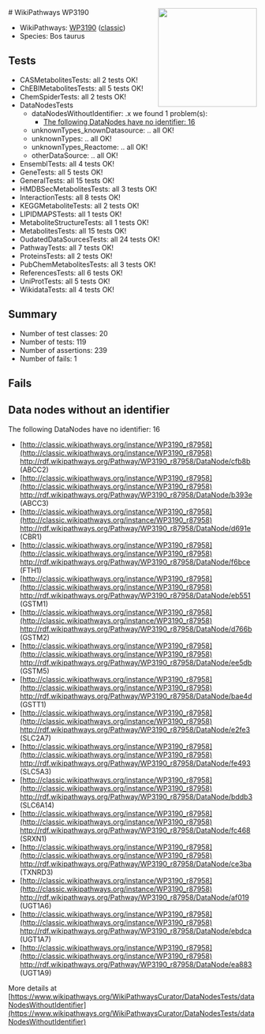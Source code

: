 <img style="float: right; width: 200px" src="https://upload.wikimedia.org/wikipedia/commons/thumb/8/83/Wplogo_with_text_500.png/640px-Wplogo_with_text_500.png" />
# WikiPathways WP3190

* WikiPathways: [WP3190](https://wikipathways.org/pathways/WP3190) ([classic](https://classic.wikipathways.org/instance/WP3190))
* Species: Bos taurus
## Tests
* CASMetabolitesTests: all 2 tests OK!
* ChEBIMetabolitesTests: all 5 tests OK!
* ChemSpiderTests: all 2 tests OK!
* DataNodesTests
    * dataNodesWithoutIdentifier: .x we found 1 problem(s):
        * [The following DataNodes have no identifier: 16](#8792c496)
    * unknownTypes_knownDatasource: .. all OK!
    * unknownTypes: .. all OK!
    * unknownTypes_Reactome: .. all OK!
    * otherDataSource: .. all OK!
* EnsemblTests: all 4 tests OK!
* GeneTests: all 5 tests OK!
* GeneralTests: all 15 tests OK!
* HMDBSecMetabolitesTests: all 3 tests OK!
* InteractionTests: all 8 tests OK!
* KEGGMetaboliteTests: all 2 tests OK!
* LIPIDMAPSTests: all 1 tests OK!
* MetaboliteStructureTests: all 1 tests OK!
* MetabolitesTests: all 15 tests OK!
* OudatedDataSourcesTests: all 24 tests OK!
* PathwayTests: all 7 tests OK!
* ProteinsTests: all 2 tests OK!
* PubChemMetabolitesTests: all 3 tests OK!
* ReferencesTests: all 6 tests OK!
* UniProtTests: all 5 tests OK!
* WikidataTests: all 4 tests OK!


## Summary

* Number of test classes: 20
* Number of tests: 119
* Number of assertions: 239
* Number of fails: 1

## Fails

<a name="8792c496" />

## Data nodes without an identifier

The following DataNodes have no identifier: 16

* [http://classic.wikipathways.org/instance/WP3190_r87958](http://classic.wikipathways.org/instance/WP3190_r87958) http://rdf.wikipathways.org/Pathway/WP3190_r87958/DataNode/cfb8b (ABCC2)
* [http://classic.wikipathways.org/instance/WP3190_r87958](http://classic.wikipathways.org/instance/WP3190_r87958) http://rdf.wikipathways.org/Pathway/WP3190_r87958/DataNode/b393e (ABCC3)
* [http://classic.wikipathways.org/instance/WP3190_r87958](http://classic.wikipathways.org/instance/WP3190_r87958) http://rdf.wikipathways.org/Pathway/WP3190_r87958/DataNode/d691e (CBR1)
* [http://classic.wikipathways.org/instance/WP3190_r87958](http://classic.wikipathways.org/instance/WP3190_r87958) http://rdf.wikipathways.org/Pathway/WP3190_r87958/DataNode/f6bce (FTH1)
* [http://classic.wikipathways.org/instance/WP3190_r87958](http://classic.wikipathways.org/instance/WP3190_r87958) http://rdf.wikipathways.org/Pathway/WP3190_r87958/DataNode/eb551 (GSTM1)
* [http://classic.wikipathways.org/instance/WP3190_r87958](http://classic.wikipathways.org/instance/WP3190_r87958) http://rdf.wikipathways.org/Pathway/WP3190_r87958/DataNode/d766b (GSTM2)
* [http://classic.wikipathways.org/instance/WP3190_r87958](http://classic.wikipathways.org/instance/WP3190_r87958) http://rdf.wikipathways.org/Pathway/WP3190_r87958/DataNode/ee5db (GSTM5)
* [http://classic.wikipathways.org/instance/WP3190_r87958](http://classic.wikipathways.org/instance/WP3190_r87958) http://rdf.wikipathways.org/Pathway/WP3190_r87958/DataNode/bae4d (GSTT1)
* [http://classic.wikipathways.org/instance/WP3190_r87958](http://classic.wikipathways.org/instance/WP3190_r87958) http://rdf.wikipathways.org/Pathway/WP3190_r87958/DataNode/e2fe3 (SLC2A7)
* [http://classic.wikipathways.org/instance/WP3190_r87958](http://classic.wikipathways.org/instance/WP3190_r87958) http://rdf.wikipathways.org/Pathway/WP3190_r87958/DataNode/fe493 (SLC5A3)
* [http://classic.wikipathways.org/instance/WP3190_r87958](http://classic.wikipathways.org/instance/WP3190_r87958) http://rdf.wikipathways.org/Pathway/WP3190_r87958/DataNode/bddb3 (SLC6A14)
* [http://classic.wikipathways.org/instance/WP3190_r87958](http://classic.wikipathways.org/instance/WP3190_r87958) http://rdf.wikipathways.org/Pathway/WP3190_r87958/DataNode/fc468 (SRXN1)
* [http://classic.wikipathways.org/instance/WP3190_r87958](http://classic.wikipathways.org/instance/WP3190_r87958) http://rdf.wikipathways.org/Pathway/WP3190_r87958/DataNode/ce3ba (TXNRD3)
* [http://classic.wikipathways.org/instance/WP3190_r87958](http://classic.wikipathways.org/instance/WP3190_r87958) http://rdf.wikipathways.org/Pathway/WP3190_r87958/DataNode/af019 (UGT1A6)
* [http://classic.wikipathways.org/instance/WP3190_r87958](http://classic.wikipathways.org/instance/WP3190_r87958) http://rdf.wikipathways.org/Pathway/WP3190_r87958/DataNode/ebdca (UGT1A7)
* [http://classic.wikipathways.org/instance/WP3190_r87958](http://classic.wikipathways.org/instance/WP3190_r87958) http://rdf.wikipathways.org/Pathway/WP3190_r87958/DataNode/ea883 (UGT1A9)


More details at [https://www.wikipathways.org/WikiPathwaysCurator/DataNodesTests/dataNodesWithoutIdentifier](https://www.wikipathways.org/WikiPathwaysCurator/DataNodesTests/dataNodesWithoutIdentifier)

